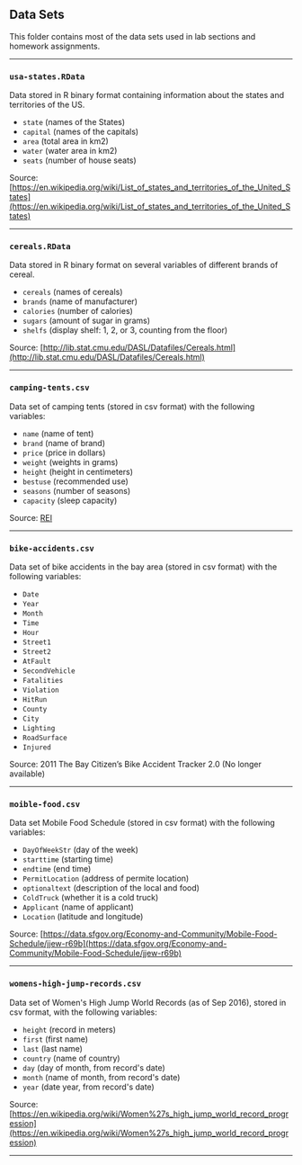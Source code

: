 ## Data Sets

This folder contains most of the data sets used in lab sections and 
homework assignments.

-----

### `usa-states.RData`

Data stored in R binary format containing information about
the states and territories of the US.

- `state` (names of the States)
- `capital` (names of the capitals)
- `area` (total area in km2)
- `water` (water area in km2)
- `seats` (number of house seats)

Source: [https://en.wikipedia.org/wiki/List_of_states_and_territories_of_the_United_States](https://en.wikipedia.org/wiki/List_of_states_and_territories_of_the_United_States)

-----

### `cereals.RData`

Data stored in R binary format on several variables of different brands of cereal.

- `cereals` (names of cereals)
- `brands` (name of manufacturer)
- `calories` (number of calories)
- `sugars` (amount of sugar in grams)
- `shelfs` (display shelf: 1, 2, or 3, counting from the floor)

Source: [http://lib.stat.cmu.edu/DASL/Datafiles/Cereals.html](http://lib.stat.cmu.edu/DASL/Datafiles/Cereals.html)

-----

### `camping-tents.csv`

Data set of camping tents (stored in csv format) with the following variables:

- `name` (name of tent)
- `brand` (name of brand)
- `price` (price in dollars)
- `weight` (weights in grams)
- `height` (height in centimeters)
- `bestuse` (recommended use)
- `seasons` (number of seasons)
- `capacity` (sleep capacity)

Source: [REI](https://www.rei.com/b/rei/c/tents)

-----

### `bike-accidents.csv`

Data set of bike accidents in the bay area (stored in csv format) with the following variables:

- `Date`
- `Year`
- `Month`
- `Time`
- `Hour`
- `Street1`
- `Street2`
- `AtFault`
- `SecondVehicle`
- `Fatalities`
- `Violation`
- `HitRun`
- `County`
- `City`
- `Lighting`
- `RoadSurface`
- `Injured`

Source: 2011 The Bay Citizen’s Bike Accident Tracker 2.0 (No longer available)

-----

### `moible-food.csv`

Data set Mobile Food Schedule (stored in csv format) with the following variables:

- `DayOfWeekStr` (day of the week)
- `starttime` (starting time)
- `endtime` (end time)
- `PermitLocation` (address of permite location)
- `optionaltext` (description of the local and food)
- `ColdTruck` (whether it is a cold truck)
- `Applicant` (name of applicant)
- `Location` (latitude and longitude)

Source: [https://data.sfgov.org/Economy-and-Community/Mobile-Food-Schedule/jjew-r69b](https://data.sfgov.org/Economy-and-Community/Mobile-Food-Schedule/jjew-r69b)

-----

### `womens-high-jump-records.csv`

Data set of Women's High Jump World Records (as of Sep 2016), stored in csv format, 
with the following variables:

- `height` (record in meters)
- `first` (first name)
- `last` (last name)
- `country` (name of country)
- `day` (day of month, from record's date)
- `month` (name of month, from record's date)
- `year` (date year, from record's date)

Source: [https://en.wikipedia.org/wiki/Women%27s_high_jump_world_record_progression](https://en.wikipedia.org/wiki/Women%27s_high_jump_world_record_progression)

-----
